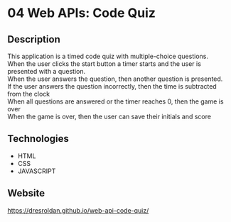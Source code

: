 # 04 Web APIs: Code Quiz

## Description

This application is a timed code quiz with multiple-choice questions.  <br/>
When the user clicks the start button a timer starts and the user is presented with a question.<br/>
When the user answers the question, then another question is presented.<br/>
If the user answers the question incorrectly, then the time is subtracted from the clock<br/>
When all questions are answered or the timer reaches 0, then the game is over<br/>
When the game is over, then the user can save their initials and score<br/>





## Technologies

* HTML
* CSS
* JAVASCRIPT


## Website

https://dresroldan.github.io/web-api-code-quiz/


